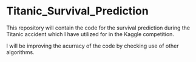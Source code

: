 # Titanic_Survival_Prediction

This repository will contain the code for the survival prediction during the Titanic accident which I have utilized for in the Kaggle competition.

I will be improving the acurracy of the code by checking use of other algorithms.
